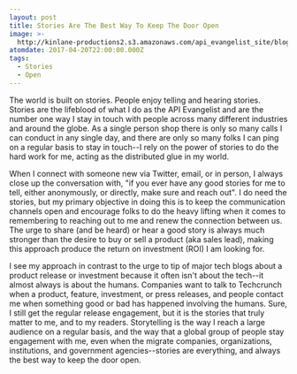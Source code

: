 ```yaml
---
layout: post
title: Stories Are The Best Way To Keep The Door Open
image: >-
  http://kinlane-productions2.s3.amazonaws.com/api_evangelist_site/blog/keep_door_open_stories.jpg
atomdate: 2017-04-20T22:00:00.000Z
tags:
  - Stories
  - Open
---
```

The world is built on stories. People enjoy telling and hearing stories. Stories are the lifeblood of what I do as the API Evangelist and are the number one way I stay in touch with people across many different industries and around the globe. As a single person shop there is only so many calls I can conduct in any single day, and there are only so many folks I can ping on a regular basis to stay in touch--I rely on the power of stories to do the hard work for me, acting as the distributed glue in my world.

When I connect with someone new via Twitter, email, or in person, I always close up the conversation with, "if you ever have any good stories for me to tell, either anonymously, or directly, make sure and reach out". I do need the stories, but my primary objective in doing this is to keep the communication channels open and encourage folks to do the heavy lifting when it comes to remembering to reaching out to me and renew the connection between us. The urge to share (and be heard) or hear a good story is always much stronger than the desire to buy or sell a product (aka sales lead), making this approach produce the return on investment (ROI) I am looking for.

I see my approach in contrast to the urge to tip of major tech blogs about a product release or investment because it often isn't about the tech--it almost always is about the humans. Companies want to talk to Techcrunch when a product, feature, investment, or press releases, and people contact me when something good or bad has happened involving the humans. Sure, I still get the regular release engagement, but it is the stories that truly matter to me, and to my readers. Storytelling is the way I reach a large audience on a regular basis, and the way that a global group of people stay engagement with me, even when the migrate companies, organizations, institutions, and government agencies--stories are everything, and always the best way to keep the door open.